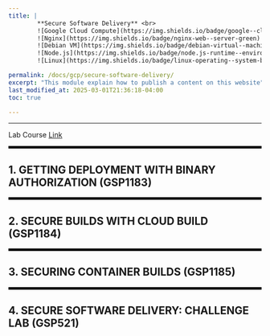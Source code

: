 ```yaml
---
title: | 
        **Secure Software Delivery** <br>
        ![Google Cloud Compute](https://img.shields.io/badge/google--cloud-compute--engine-blue)
        ![Nginx](https://img.shields.io/badge/nginx-web--server-green)
        ![Debian VM](https://img.shields.io/badge/debian-virtual--machine-red)
        ![Node.js](https://img.shields.io/badge/node.js-runtime--environment-brightgreen)
        ![Linux](https://img.shields.io/badge/linux-operating--system-black)

permalink: /docs/gcp/secure-software-delivery/
excerpt: "This module explain how to publish a content on this website"
last_modified_at: 2025-03-01T21:36:18-04:00
toc: true

---
```


---

Lab Course [Link](https://www.cloudskillsboost.google/course_templates/1164/labs/509863)

<hr style="height: 5px; background-color: black; border: none;">

## **1. GETTING DEPLOYMENT WITH BINARY AUTHORIZATION (GSP1183)**

<hr style="height: 5px; background-color: black; border: none;">

## **2. SECURE BUILDS WITH CLOUD BUILD (GSP1184)**

<hr style="height: 5px; background-color: black; border: none;">

## **3. SECURING CONTAINER BUILDS (GSP1185)**

<hr style="height: 5px; background-color: black; border: none;">

## **4. SECURE SOFTWARE DELIVERY: CHALLENGE LAB (GSP521)**


























<!-- Scroll to Top Button -->
<button onclick="scrollToTop()" id="scrollToTopBtn" title="Go to top">㐃</button>

<style>
  /* Style for the button */
  #scrollToTopBtn {
    display: none; /* Hidden by default */
    position: fixed; /* Fixed/sticky position */
    bottom: 20px; /* Place the button at the bottom of the page */
    right: 20px; /* Place the button 20px from the right */
    z-index: 99; /* Make sure it does not overlap */
    border: none; /* Remove borders */
    outline: none; /* Remove outline */
    background-color: #555; /* Set a background color */
    color: white; /* Text color */
    cursor: pointer; /* Add a mouse pointer on hover */
    padding: 20px; /* Some padding */
    border-radius: 20px; /* Rounded corners */
    font-size: 15px; /* Increase font size */
  }
  #scrollToTopBtn:hover {
    background-color: #111; /* Darker background on hover */
  }
</style>

<script defer>
  // Show the button when scrolling down
  window.onscroll = function() {
    let btn = document.getElementById("scrollToTopBtn");
    if (document.body.scrollTop > 20 || document.documentElement.scrollTop > 20) {
      btn.style.display = "block";
    } else {
      btn.style.display = "none";
    }
  };

  // Scroll to top function
  function scrollToTop() {
    window.scrollTo({ top: 0, behavior: 'smooth' });
  }
</script>
